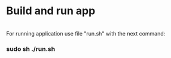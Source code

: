 <H1> Build and run app </H1>
<br>
For running application use file "run.sh" with the next command:
<H3> sudo sh ./run.sh </H3>
